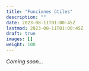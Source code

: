 ```yaml
---
title: "Funciones útiles"
description: ""
date: 2023-08-11T01:00:45Z
lastmod: 2023-08-11T01:00:45Z
draft: true
images: []
weight: 100
---
```


_Coming soon..._
